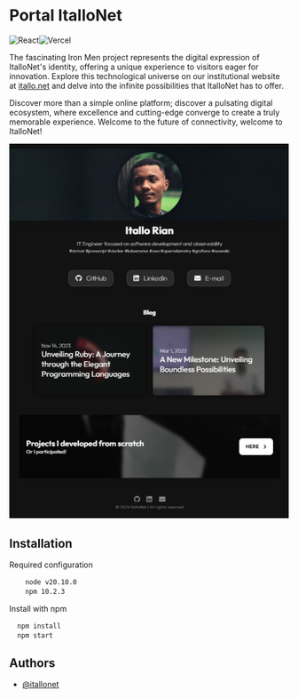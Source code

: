 # Portal ItalloNet

![React](https://img.shields.io/badge/react-%2320232a.svg?style=for-the-badge&logo=react&logoColor=%2361DAFB)![Vercel](https://img.shields.io/badge/vercel-%23000000.svg?style=for-the-badge&logo=vercel&logoColor=white)

The fascinating Iron Men project represents the digital expression of ItalloNet's identity, offering a unique experience to visitors eager for innovation. Explore this technological universe on our institutional website at [itallo.net](https://www.itallo.net) and delve into the infinite possibilities that ItalloNet has to offer.

Discover more than a simple online platform; discover a pulsating digital ecosystem, where excellence and cutting-edge converge to create a truly memorable experience. Welcome to the future of connectivity, welcome to ItalloNet!

![Preview](https://github.com/itallonet/itallo.net/blob/master/public/image.png)

## Installation

Required configuration

```bash
    node v20.10.0
    npm 10.2.3
```

Install with npm

```bash
  npm install
  npm start
```
    
## Authors

- [@itallonet](https://www.github.com/itallonet)

